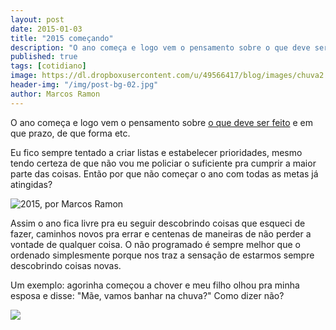 ```yaml
---
layout: post
date: 2015-01-03
title: "2015 começando"
description: "O ano começa e logo vem o pensamento sobre o que deve ser feito e em que prazo, de que forma etc. Eu fico sempre tentado a criar listas e estabelecer prioridades, mesmo tendo certeza de que não vou me policiar o suficiente pra cumprir."
published: true
tags: [cotidiano]
image: https://dl.dropboxusercontent.com/u/49566417/blog/images/chuva2.JPG
header-img: "/img/post-bg-02.jpg"
author: Marcos Ramon
---
```


O ano começa e logo vem o pensamento sobre [o que deve ser feito](http://arcano5.com.br/coisas-por-fazer/) e em que prazo, de que forma etc. 

Eu fico sempre tentado a criar listas e estabelecer prioridades, mesmo tendo certeza de que não vou me policiar o suficiente pra cumprir a maior parte das coisas. Então por que não começar o ano com todas as metas já atingidas?

<img src="/img/2015.jpg" alt="2015, por Marcos Ramon" align="middle">

Assim o ano fica livre pra eu seguir descobrindo coisas que esqueci de fazer, caminhos novos pra errar e centenas de maneiras de não perder a vontade de qualquer coisa. O não programado é sempre melhor que o ordenado simplesmente porque nos traz a sensação de estarmos sempre descobrindo coisas novas.

Um exemplo: agorinha começou a chover e meu filho olhou pra minha esposa e disse: "Mãe, vamos banhar na chuva?" Como dizer não?

<img src="https://dl.dropboxusercontent.com/u/49566417/blog/images/chuva2.JPG">
